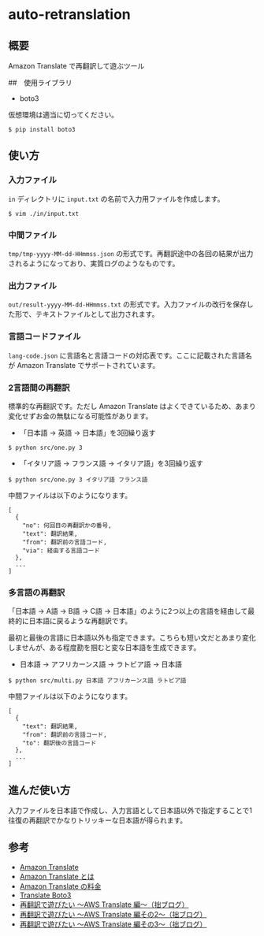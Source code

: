# auto-retranslation

## 概要

Amazon Translate で再翻訳して遊ぶツール

##　使用ライブラリ

* boto3

仮想環境は適当に切ってください。

```
$ pip install boto3
```

## 使い方

### 入力ファイル

`in` ディレクトリに `input.txt` の名前で入力用ファイルを作成します。

```
$ vim ./in/input.txt
```

### 中間ファイル

`tmp/tmp-yyyy-MM-dd-HHmmss.json` の形式です。再翻訳途中の各回の結果が出力されるようになっており、実質ログのようなものです。


### 出力ファイル

`out/result-yyyy-MM-dd-HHmmss.txt` の形式です。入力ファイルの改行を保存した形で、テキストファイルとして出力されます。

### 言語コードファイル

`lang-code.json` に言語名と言語コードの対応表です。ここに記載された言語名が Amazon Translate でサポートされています。

### 2言語間の再翻訳

標準的な再翻訳です。ただし Amazon Translate はよくできているため、あまり変化せずお金の無駄になる可能性があります。

* 「日本語 → 英語 → 日本語」を3回繰り返す

```
$ python src/one.py 3
```

* 「イタリア語 → フランス語 → イタリア語」を3回繰り返す

```
$ python src/one.py 3 イタリア語 フランス語
```

中間ファイルは以下のようになります。

```
[
  {
    "no": 何回目の再翻訳かの番号,
    "text": 翻訳結果,
    "from": 翻訳前の言語コード,
    "via": 経由する言語コード
  },
  ...
]
```

### 多言語の再翻訳

「日本語 → A語 → B語 → C語 → 日本語」のように2つ以上の言語を経由して最終的に日本語に戻るような再翻訳です。

最初と最後の言語に日本語以外も指定できます。こちらも短い文だとあまり変化しませんが、ある程度勘を掴むと変な日本語を生成できます。

* 日本語 → アフリカーンス語 → ラトビア語 → 日本語

```
$ python src/multi.py 日本語 アフリカーンス語 ラトビア語
```

中間ファイルは以下のようになります。

```
[
  {
    "text": 翻訳結果,
    "from": 翻訳前の言語コード,
    "to": 翻訳後の言語コード
  },
  ...
]
```

## 進んだ使い方

入力ファイルを日本語で作成し、入力言語として日本語以外で指定することで1往復の再翻訳でかなりトリッキーな日本語が得られます。


## 参考

* [Amazon Translate](https://aws.amazon.com/jp/translate/)
* [Amazon Translate とは](https://docs.aws.amazon.com/ja_jp/translate/latest/dg/what-is.html)
* [Amazon Translate の料金](https://aws.amazon.com/jp/translate/pricing/)
* [Translate Boto3](https://boto3.amazonaws.com/v1/documentation/api/latest/reference/services/translate.html)
* [再翻訳で遊びたい 〜AWS Translate 編〜（拙ブログ）](https://kesumita.hatenablog.com/entry/2020/05/05/004718)
* [再翻訳で遊びたい 〜AWS Translate 編その2〜（拙ブログ）](https://kesumita.hatenablog.com/entry/2020/05/05/183011)
* [再翻訳で遊びたい 〜AWS Translate 編その3〜（拙ブログ）](https://kesumita.hatenablog.com/entry/2020/05/05/214649)
